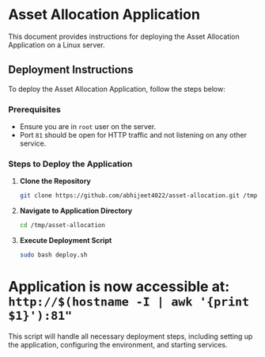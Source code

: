 # Asset Allocation Application

This document provides instructions for deploying the Asset Allocation Application on a Linux server.

## Deployment Instructions

To deploy the Asset Allocation Application, follow the steps below:

### Prerequisites

- Ensure you are in `root` user on the server.
- Port `81` should be open for HTTP traffic and not listening on any other service.

### Steps to Deploy the Application

1. **Clone the Repository**
   ```bash
   git clone https://github.com/abhijeet4022/asset-allocation.git /tmp/asset-allocation
   ```

2. **Navigate to Application Directory**
   ```bash
   cd /tmp/asset-allocation
   ```

3. **Execute Deployment Script**
   ```bash
   sudo bash deploy.sh
   ```
# Application is now accessible at: `http://$(hostname -I | awk '{print $1}'):81"`


This script will handle all necessary deployment steps, including setting up the application, configuring the environment, and starting services.